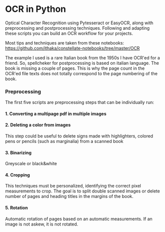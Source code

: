 # OCR in Python
Optical Character Recognition using Pytesseract or EasyOCR, along with preprocessing and postprocessing techniques. Following and adapting these scripts you can build an OCR workflow for your projects.

Most tips and techniques are taken from these notebooks: https://github.com/ithaka/constellate-notebooks/tree/master/OCR

The example I used is a rare Italian book from the 1950s I have OCR'ed for a friend. So, spellcheker for postprocessing is based on italian language. The book is missing a couple of pages. This is why the page count in the OCR'ed file texts does not totally correspond to the page numbering of the book.

### Preprocessing
The first five scripts are preprocessing steps that can be individually run:

#### 1. Converting a multipage pdf in multiple images
#### 2. Deleting a color from images
This step could be useful to delete signs made with highlighters, colored pens or pencils (such as marginalia) from a scanned book
#### 3. Binarizing
Greyscale or black&white
#### 4. Cropping
This techniques must be personalized, identifying the correct pixel measurements to crop. The goal is to split double scanned images or delete number of pages and heading titles in the margins of the book.
#### 5. Rotation
Automatic rotation of pages based on an automatic measurements. If an image is not askew, it is not rotated.
